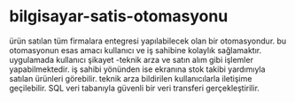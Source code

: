 # bilgisayar-satis-otomasyonu
ürün satılan tüm firmalara entegresi yapılabilecek olan bir otomasyondur. bu otomasyonun esas amacı kullanıcı ve iş sahibine kolaylık sağlamaktır. uygulamada kullanıcı şikayet -teknik arza ve satın alım gibi işlemler yapabilmektedir. iş sahibi yönünden ise ekranına stok takibi yardımıyla satılan ürünleri görebilir. teknik arza bildirilen kullanıcılarla iletişime geçilebilir. SQL veri tabanıyla güvenli bir veri transferi gerçekleştirilir.  
